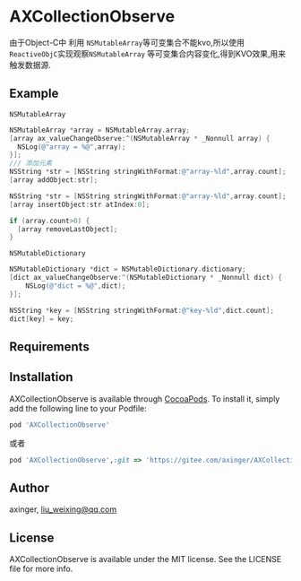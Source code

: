 # AXCollectionObserve

由于Object-C中 利用 `NSMutableArray`等可变集合不能kvo,所以使用`ReactiveObjC`实现观察`NSMutableArray` 等可变集合内容变化,得到KVO效果,用来触发数据源.

## Example

`NSMutableArray`

```objective-c
NSMutableArray *array = NSMutableArray.array;
[array ax_valueChangeObserve:^(NSMutableArray * _Nonnull array) {
  NSLog(@"array = %@",array);
}];
/// 添加元素
NSString *str = [NSString stringWithFormat:@"array-%ld",array.count];
[array addObject:str];

NSString *str = [NSString stringWithFormat:@"array-%ld",array.count];
[array insertObject:str atIndex:0];

if (array.count>0) {
  [array removeLastObject];
}

```



`NSMutableDictionary`

```objective-c
NSMutableDictionary *dict = NSMutableDictionary.dictionary;
[dict ax_valueChangeObserve:^(NSMutableDictionary * _Nonnull dict) {
	NSLog(@"dict = %@",dict);
}];

NSString *key = [NSString stringWithFormat:@"key-%ld",dict.count];
dict[key] = key;
```



## Requirements

## Installation

AXCollectionObserve is available through [CocoaPods](https://cocoapods.org). To install
it, simply add the following line to your Podfile:

```ruby
pod 'AXCollectionObserve'
```

或者

```ruby
pod 'AXCollectionObserve',:git => 'https://gitee.com/axinger/AXCollectionObserve.git'
```



## Author

axinger, liu_weixing@qq.com

## License

AXCollectionObserve is available under the MIT license. See the LICENSE file for more info.

